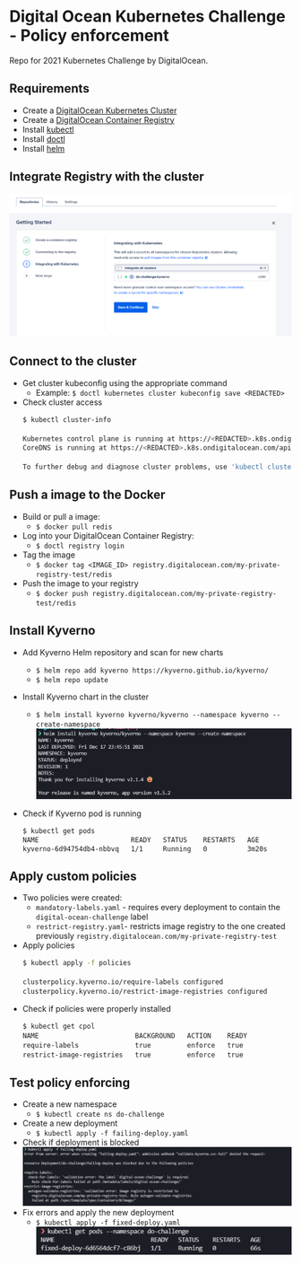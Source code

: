 # Digital Ocean Kubernetes Challenge - Policy enforcement
Repo for 2021 Kubernetes Challenge by DigitalOcean. 

## Requirements
- Create a [DigitalOcean Kubernetes Cluster](https://cloud.digitalocean.com/kubernetes/clusters/new)
- Create a [DigitalOcean Container Registry](https://cloud.digitalocean.com/registry)
- Install [kubectl](https://kubernetes.io/docs/tasks/tools/#kubectl)
- Install [doctl](https://github.com/digitalocean/doctl#installing-doctl)
- Install [helm](https://helm.sh/docs/intro/install/)


## Integrate Registry with the cluster
![Integrate Registry with cluster](./img/integrate-registry.png)

## Connect to the cluster
- Get cluster kubeconfig using the appropriate command
    - Example: `$ doctl kubernetes cluster kubeconfig save <REDACTED>`
- Check cluster access
    ```bash
    $ kubectl cluster-info
    
    Kubernetes control plane is running at https://<REDACTED>.k8s.ondigitalocean.com
    CoreDNS is running at https://<REDACTED>.k8s.ondigitalocean.com/api/v1/namespaces/kube-system/services/kube-dns:dns/proxy

    To further debug and diagnose cluster problems, use 'kubectl cluster-info dump'.
    ```

## Push a image to the Docker 

- Build or pull a image:
    - `$ docker pull redis`
- Log into your DigitalOcean Container Registry:
    - `$ doctl registry login`
- Tag the image
    - `$ docker tag <IMAGE_ID> registry.digitalocean.com/my-private-registry-test/redis`
- Push the image to your registry
    - `$ docker push registry.digitalocean.com/my-private-registry-test/redis`

## Install Kyverno
- Add Kyverno Helm repository and scan for new charts
    - `$ helm repo add kyverno https://kyverno.github.io/kyverno/`
    - `$ helm repo update`

- Install Kyverno chart in the cluster
    - `$ helm install kyverno kyverno/kyverno --namespace kyverno --create-namespace`
    ![Kyverno chart install](./img/kyverno-install.png)

- Check if Kyverno pod is running
    ```
    $ kubectl get pods
    NAME                       READY   STATUS    RESTARTS   AGE
    kyverno-6d94754db4-nbbvq   1/1     Running   0          3m20s
    ```

## Apply custom policies
- Two policies were created:
    - `mandatory-labels.yaml` - requires every deployment to contain the `digital-ocean-challenge` label
    - `restrict-registry.yaml`- restricts image registry to the one created previously `registry.digitalocean.com/my-private-registry-test` 
- Apply policies
    ```bash
    $ kubectl apply -f policies

    clusterpolicy.kyverno.io/require-labels configured
    clusterpolicy.kyverno.io/restrict-image-registries configured
    ```
- Check if policies were properly installed
    ```bash
    $ kubectl get cpol
    NAME                        BACKGROUND   ACTION    READY
    require-labels              true         enforce   true
    restrict-image-registries   true         enforce   true
    ```

## Test policy enforcing
- Create a new namespace
    - `$ kubectl create ns do-challenge`
- Create a new deployment
    - `$ kubectl apply -f failing-deploy.yaml`
- Check if deployment is blocked
    ![Deploy fail](img/deploy-fail.png)
- Fix errors and apply the new deployment
    - `$ kubectl apply -f fixed-deploy.yaml`
    ![Deploy fixed](img/deploy-fixed.png)